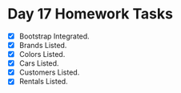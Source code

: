 # Day 17 Homework Tasks
- [x] Bootstrap Integrated.
- [x] Brands Listed.
- [x] Colors Listed.
- [x] Cars Listed.
- [x] Customers Listed.
- [x] Rentals Listed.
